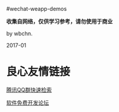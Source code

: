 #wechat-weapp-demos

**收集自网络，仅供学习参考，请勿使用于商业**


by wbchn.

2017-01


 # 良心友情链接

[腾讯QQ群快速检索](http://u.720life.cn/s/8cf73f7c)

[软件免费开发论坛](http://u.720life.cn/s/bbb01dc0)
